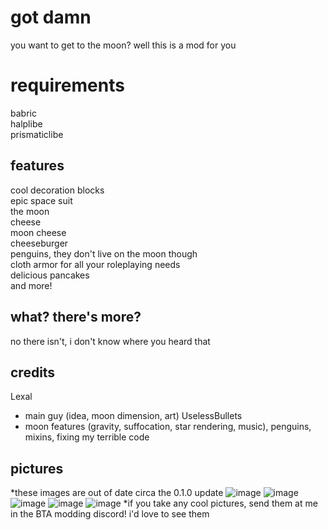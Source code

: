 # got damn
you want to get to the moon? well this is a mod for you
# requirements
babric\
halplibe\
prismaticlibe
## features
cool decoration blocks\
epic space suit\
the moon\
cheese\
moon cheese\
cheeseburger\
penguins, they don't live on the moon though\
cloth armor for all your roleplaying needs\
delicious pancakes\
and more!
## what? there's more?
no there isn't, i don't know where you heard that
## credits
Lexal
- main guy (idea, moon dimension, art)
UselessBullets
- moon features (gravity, suffocation, star rendering, music), penguins, mixins, fixing my terrible code
## pictures
*these images are out of date circa the 0.1.0 update
![image](https://github.com/Lexal1/BTBTA/assets/86933786/4804aa34-8e8c-4411-a8e2-0ae5da632954)
![image](https://github.com/Lexal1/BTBTA/assets/86933786/b9f1d0e6-8722-4553-b2bc-3e53ad9359fa)
![image](https://github.com/Lexal1/BTBTA/assets/86933786/272a64f5-cbfc-473e-95de-9acdbda9551b)
![image](https://github.com/Lexal1/BTBTA/assets/86933786/2018c9fd-092c-4f8a-85eb-ec1ac4f7f553)
![image](https://github.com/Lexal1/BTBTA/assets/86933786/57df9374-2516-4bc9-bb16-aafff93b814a)
*if you take any cool pictures, send them at me in the BTA modding discord! i'd love to see them

